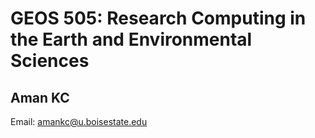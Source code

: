 # GEOS 505: Research Computing in the Earth and Environmental Sciences

## Aman KC 

Email: [amankc@u.boisestate.edu](amankc@u.boisestate.edu)
